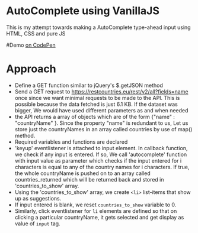 # AutoComplete using VanillaJS

This is my attempt towards making a AutoComplete type-ahead input using HTML, CSS and pure JS

#Demo
[on CodePen](https://codepen.io/amit-mb/pen/dJpZJp)

# Approach

  - Define a GET function similar to jQuery's $.getJSON method
  - Send a GET request to https://restcountries.eu/rest/v2/all?fields=name once since we want minimal requests to be made to the API. This is possible because the data fetched is just 6.1 KB. If the dataset was bigger, We would have used different parameters as and when needed
  - the API returns a array of objects which are of the form {"name" : "countryName" }. Since the property "name" is redundant to us, Let us store just the countryNames in an array called countries by use of map() method.
  - Required variables and functions are declared 
  - 'keyup' eventlistener is attached to input element. In callback function, we check if any input is entered. If so, We call 'autocomplete' function with input value as parameter which checks if the input entered for i characters is equal to any of the country names for i characters. If true, the whole countryName is pushed on to an array called countries_returned which will be returned back and stored in 'countries_to_show' array. 
  - Using the 'countries_to_show' array, we create `<li>` list-items that show up as suggestions.
  - If input entered is blank, we reset `countries_to_show` variable to 0.
  - Similarly, click eventlistener for `li` elements are defined so that on clicking a particular countryName, it gets selected and get display as value of `input` tag.